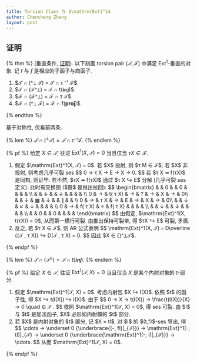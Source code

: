```yaml
---
title: Torsion Class 与 $\mathrm{Ext}^1$
author: Chencheng Zhang
layout: post
---
```

## 证明

{% thm %}
(垂直条件, <a href = "Torsion_Pair_Ext_Orth">证明</a>). 
以下刻画 torsion pair $(𝒯, ℱ)$ 中满足 $\mathrm{Ext}^1$-垂直的对象. 记 $t$ 与 $f$ 是相应的子函子与商函子.
<ol>
<li>
$𝒯 ∩ (^⟂ 𝒯) = 𝒯 ∩ τ ⁻¹ ℱ$.
</li>
<li>
$𝒯 ∩ (𝒯^⟂) = 𝒯 ∩ t(𝐢𝐧𝐣)$.
</li>
<li>
$ℱ ∩ (ℱ^⟂) = ℱ ∩ τ 𝒯$.
</li>
<li>
$ℱ ∩ (^⟂ ℱ) = ℱ ∩ f(𝐩𝐫𝐨𝐣)$.
</li>
</ol>
{% endthm %}

基于对称性, 仅看前两条.

{% lem %}
$𝒯 ∩ (^⟂ 𝒯) = 𝒯 ∩ τ ⁻¹ ℱ$.
{% endlem %}

{% pf %}
给定 $X ∈ 𝒯$, 往证 $\mathrm{Ext}^1(X,  𝒯) = 0$ 当且仅当 $τ X ∈ ℱ$.
<ol>
<li>
假定 $\mathrm{Ext}^1(X, 𝒯) = 0$. 若 $X$ 投射, 则 $τ M ∈ ℱ$; 若 $X$ 非投射, 则考虑几乎可裂 ses
$$
0 → τ X → E → X → 0.
$$
若 $τ X ↠ f(τX)$ 是同构, 则证毕. 若不然, $τX ↠ f(τX)$ 通过 $τ X ↪ E$ 分解 (几乎可裂 ses 定义). 此时有交换图 ($▩$ 是推出拉回):
$$
\begin{bmatrix}
 &  & 0 &  & 0 &  &  &  & \\
 &  & ↓  &  & ↓   &  &  &  & \\
0 & →  & t( τ  X) & →   & ? & →   & X & →   & 0\\
 &  & ↓   & ▩  & ↓   &  & ∥   &  & \\
0 & →   & τ  X & →   & E & →   & X & →   & 0\\
 &  & ↓   & ↙   & ↓   &  &  &  & \\
0 & →   & f( τ  X) & = & f( τ  X) &  &  &  & \\
 &  & ↓   &  & ↓   &  &  &  & \\
 &  & 0 &  & 0 &  &  &  & 
\end{bmatrix}
$$
由假定, $\mathrm{Ext}^1(X, t(τX)) = 0$, 从而第一横行可裂. 由推出保持可裂单, 得 $τX ↪ E$ 可裂, 矛盾.
</li>
<li>
反之, 若 $τ X ∈ ℱ$, 则 AR 公式表明
$$
\mathrm{Ext}^1(X, 𝒯) ≃ D\overline {(𝒯 , τ X)} ↪ D(𝒯 , τ X) = 0.
$$
因此 $X ∈ {}^⟂𝒯$.
</li>
</ol>
{% endpf %}

{% lem %}
$𝒯 ∩ (𝒯^⟂) = 𝒯 ∩ t(𝐢𝐧𝐣)$.
{% endlem %}

{% pf %}
给定 $X ∈ 𝒯$, 往证 $\mathrm{Ext}^1(𝒯, X) = 0$ 当且仅当 $X$ 是某个内射对象的 $t$-部分.
<ol>
<li>
假定 $\mathrm{Ext}^1(𝒯, X) = 0$. 考虑内射包 $X ↪ I(X)$. 依照 $t$ 的函子性, 得 $X ↪ t(I(X)) ↪ I(X)$. 由于
$$
0 → X → t(I(X)) → \frac{t(I(X))}{X} → 0 \quad ∈ 𝒯 .
$$
依照 $\mathrm{Ext}^1(𝒯, X) = 0$, 得 ses 可裂. 由 $I$ 与 $t$ 是加法函子, $X$ 必形如内射模的 $t$ 部分.
</li>
<li>
若 $X$ 是内射对象的 $t$ 部分, 记 $X = tI$. 对 $I$ 的 $(t,f)$-ses 导出, 得
$$
\cdots → \underset 0 {\underbrace{(-, fI)|_{𝒯}}} → \mathrm{Ext}^1(-, tI)|_{𝒯} → \underset 0 {\underbrace{\mathrm{Ext}^1(-, I)|_{𝒯}}} → \cdots.
$$
从而 $\mathrm{Ext}^1(𝒯, X) = 0$.
</li>
</ol>
{% endpf %}

